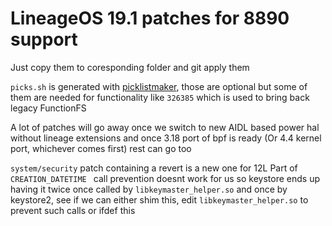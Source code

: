 # LineageOS 19.1 patches for 8890 support
Just copy them to coresponding folder and git apply them

`picks.sh` is generated with [picklistmaker](https://github.com/AndyCGYan/picklistmaker), those are optional but some of them are needed for functionality like `326385` which is used to bring back legacy FunctionFS

A lot of patches will go away once we switch to new AIDL based power hal without lineage extensions and once 3.18 port of bpf is ready (Or 4.4 kernel port, whichever comes first) rest can go too

`system/security` patch containing a revert is a new one for 12L Part of `CREATION_DATETIME `  call prevention doesnt work for us so keystore ends up having it twice once called by `libkeymaster_helper.so` and once by keystore2, see if we can either shim this, edit `libkeymaster_helper.so` to prevent such calls or ifdef this  
